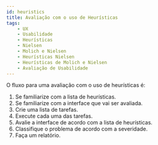 ```yaml
---
id: heuristics
title: Avaliação com o uso de Heurísticas
tags:
    - UX
    - Usabilidade
    - Heurísticas
    - Nielsen
    - Molich e Nielsen
    - Heurísticas Nielsen
    - Heurísticas de Molich e Nielsen
    - Avaliação de Usabilidade
---
```


O fluxo para uma avaliação com o uso de heurísticas é:

1. Se familiarize com a lista de heurísticas.
2. Se familiarize com a interface que vai ser avaliada.
3. Crie uma lista de tarefas.
4. Execute cada uma das tarefas.
5. Avalie a interface de acordo com a lista de heurísticas.
6. Classifique o problema de acordo com a severidade.
7. Faça um relatório.

